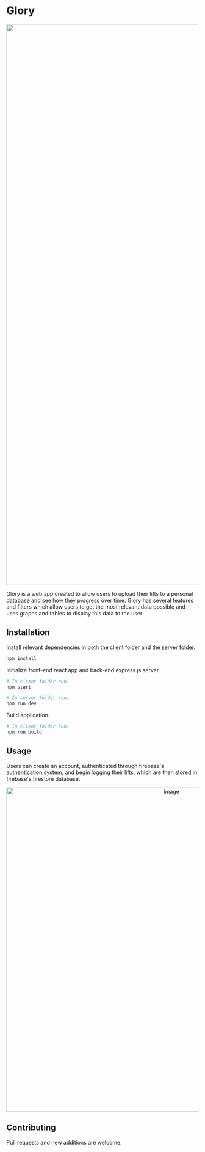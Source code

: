 # Glory

<div align="center">
<img width="1470" alt="image" src="https://user-images.githubusercontent.com/81238732/230175232-a7018843-e1c9-494a-9a82-c2c44b5b170b.png">
</div>

Glory is a web app created to allow users to upload their lifts to a personal database and see how they progress over time. Glory has several features and filters which allow users to get the most relevant data possible and uses graphs and tables to display this data to the user. 

## Installation

Install relevant dependencies in both the client folder and the server folder.

```bash
npm install
```
Initialize front-end react app and back-end express.js server.

```bash
# In client folder run:
npm start

# In server folder run:
npm run dev
```
Build application.
```bash
# In client folder run:
npm run build
```

## Usage

Users can create an account, authenticated through firebase's authentication system, and begin logging their lifts, which are then stored in firebase's firestore database. 

<div align="center"> 
 <img width="850" alt="image" src="https://user-images.githubusercontent.com/81238732/230174673-9b2563a1-8d2c-4739-a209-7c8dd3f9be1d.png">
</div>

## Contributing

Pull requests and new additions are welcome.
